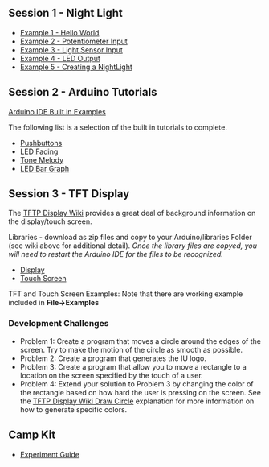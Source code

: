 ## Session 1 - Night Light
  * [Example 1 - Hello World](example_1.md)
  * [Example 2 - Potentiometer Input](example_2.md)
  * [Example 3 - Light Sensor Input](example_3.md)
  * [Example 4 - LED Output](example_4.md)
  * [Example 5 - Creating a NightLight](example_5.md)

## Session 2 - Arduino Tutorials 
[Arduino IDE Built in Examples](https://www.arduino.cc/en/Tutorial/BuiltInExamples)

The following list is a selection of the built in tutorials to complete. 
  * [Pushbuttons](https://www.arduino.cc/en/Tutorial/StateChangeDetection) 
  * [LED Fading](https://www.arduino.cc/en/Tutorial/Fading)
  * [Tone Melody](https://www.arduino.cc/en/Tutorial/toneMelody)
  * [LED Bar Graph](https://www.arduino.cc/en/Tutorial/BarGraph) 

## Session 3 - TFT Display
The [TFTP Display Wiki](http://wiki.seeedstudio.com/2.8inch_TFT_Touch_Shield_v2.0/) provides a great deal of background information on the display/touch screen. 

Libraries - download as zip files and copy to your Arduino/libraries Folder (see wiki above for additional detail). *Once the library files are copyed, you will need to restart the Arduino IDE for the files to be recognized.* 
  * [Display](https://github.com/Seeed-Studio/TFT_Touch_Shield_V2)
  * [Touch Screen](https://github.com/Seeed-Studio/Touch_Screen_Driver)
 
TFT and Touch Screen Examples: Note that there are working example included in **File->Examples**  

### Development Challenges
  * Problem 1: Create a program that moves a circle around the edges of the screen. Try to make the motion of the circle as smooth as possible.  
  * Problem 2: Create a program that generates the IU logo.
  * Problem 3: Create a program that allow you to move a rectangle to a location on the screen specified by the touch of a user. 
  * Problem 4: Extend your solution to Problem 3 by changing the color of the rectangle based on how hard the user is pressing on the screen. See the [TFTP Display Wiki Draw Circle](http://www.seeedstudio.com/wiki/2.8''_TFT_Touch_Shield_V2.0#drawCircle:) explanation for more information on how to generate specific colors. 
  
## Camp Kit

* [Experiment Guide](camp_kit/experiments.pdf)


